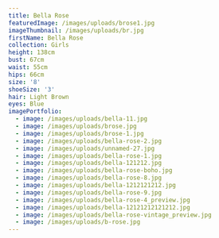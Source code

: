 ```yaml
---
title: Bella Rose
featuredImage: /images/uploads/brose1.jpg
imageThumbnail: /images/uploads/br.jpg
firstName: Bella Rose
collection: Girls
height: 138cm
bust: 67cm
waist: 55cm
hips: 66cm
size: '8'
shoeSize: '3'
hair: Light Brown
eyes: Blue
imagePortfolio:
  - image: /images/uploads/bella-11.jpg
  - image: /images/uploads/brose.jpg
  - image: /images/uploads/brose-1.jpg
  - image: /images/uploads/bella-rose-2.jpg
  - image: /images/uploads/unnamed-27.jpg
  - image: /images/uploads/bella-rose-1.jpg
  - image: /images/uploads/bella-121212.jpg
  - image: /images/uploads/bella-rose-boho.jpg
  - image: /images/uploads/bella-rose-8.jpg
  - image: /images/uploads/bella-1212121212.jpg
  - image: /images/uploads/bella-rose-9.jpg
  - image: /images/uploads/bella-rose-4_preview.jpg
  - image: /images/uploads/bella-12121212121212.jpg
  - image: /images/uploads/bella-rose-vintage_preview.jpg
  - image: /images/uploads/b-rose.jpg
---
```


